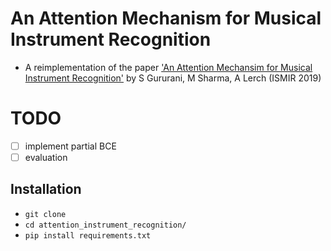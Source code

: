 # An Attention Mechanism for Musical Instrument Recognition
- A reimplementation of the paper ['An Attention Mechansim for Musical Instrument Recognition'](https://arxiv.org/abs/1907.04294) by S Gururani, M Sharma, A Lerch (ISMIR 2019)

# TODO
- [ ] implement partial BCE
- [ ] evaluation

## Installation
- `git clone`
- `cd attention_instrument_recognition/`
- `pip install requirements.txt`


